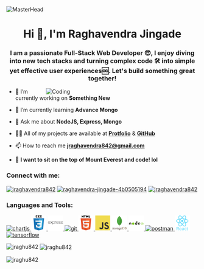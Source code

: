 ![MasterHead](https://github.com/JRaghu842/offbeat-jeans-3946/blob/main/images/working-remotely-1.png)
<h1 align="center">Hi 👋, I'm Raghavendra Jingade</h1>
<h3 align="center">I am a passionate Full-Stack Web Developer 😎, I enjoy diving into new tech stacks and turning complex code 🛠 into simple yet effective user experiences🆒. Let's build something great together!</h3>
<img align="right" alt="Coding" width="400" src="https://www.sarvika.com/wp-content/uploads/2021/03/Backend-Developer-Python-GIF-Dribble.gif">





- 🔭 I’m currently working on **Something New**

- 🌱 I’m currently learning **Advance Mongo**

- 💬 Ask me about **NodeJS, Express, Mongo**

- 👨‍💻 All of my projects are available at **<a href="https://JRaghu842.github.io">Protfolio</a>** & **<a href="JRaghu842">GitHub</a>**

- 📫 How to reach me **jraghavendra842@gmail.com**

- 📑  **I want to sit on the top of Mount Everest and code! lol**

<h3 align="left">Connect with me:</h3>
<p align="left">
<a href="https://twitter.com/jraghavendra842" target="blank"><img align="center" src="https://raw.githubusercontent.com/rahuldkjain/github-profile-readme-generator/master/src/images/icons/Social/twitter.svg" alt="jraghavendra842" height="30" width="40" /></a>
<a href="https://linkedin.com/in/raghavendra-jingade-4b0505194" target="blank"><img align="center" src="https://raw.githubusercontent.com/rahuldkjain/github-profile-readme-generator/master/src/images/icons/Social/linked-in-alt.svg" alt="raghavendra-jingade-4b0505194" height="30" width="40" /></a>
<a href="https://www.leetcode.com/jraghavendra842" target="blank"><img align="center" src="https://raw.githubusercontent.com/rahuldkjain/github-profile-readme-generator/master/src/images/icons/Social/leet-code.svg" alt="jraghavendra842" height="30" width="40" /></a>
</p>

<h3 align="left">Languages and Tools:</h3>
<p align="left"> <a href="https://www.chartjs.org" target="_blank" rel="noreferrer"> <img src="https://www.chartjs.org/media/logo-title.svg" alt="chartjs" width="40" height="40"/> </a> <a href="https://www.w3schools.com/css/" target="_blank" rel="noreferrer"> <img src="https://raw.githubusercontent.com/devicons/devicon/master/icons/css3/css3-original-wordmark.svg" alt="css3" width="40" height="40"/> </a> <a href="https://expressjs.com" target="_blank" rel="noreferrer"> <img src="https://raw.githubusercontent.com/devicons/devicon/master/icons/express/express-original-wordmark.svg" alt="express" width="40" height="40"/> </a> <a href="https://git-scm.com/" target="_blank" rel="noreferrer"> <img src="https://www.vectorlogo.zone/logos/git-scm/git-scm-icon.svg" alt="git" width="40" height="40"/> </a> <a href="https://www.w3.org/html/" target="_blank" rel="noreferrer"> <img src="https://raw.githubusercontent.com/devicons/devicon/master/icons/html5/html5-original-wordmark.svg" alt="html5" width="40" height="40"/> </a> <a href="https://developer.mozilla.org/en-US/docs/Web/JavaScript" target="_blank" rel="noreferrer"> <img src="https://raw.githubusercontent.com/devicons/devicon/master/icons/javascript/javascript-original.svg" alt="javascript" width="40" height="40"/> </a> <a href="https://www.mongodb.com/" target="_blank" rel="noreferrer"> <img src="https://raw.githubusercontent.com/devicons/devicon/master/icons/mongodb/mongodb-original-wordmark.svg" alt="mongodb" width="40" height="40"/> </a> <a href="https://nodejs.org" target="_blank" rel="noreferrer"> <img src="https://raw.githubusercontent.com/devicons/devicon/master/icons/nodejs/nodejs-original-wordmark.svg" alt="nodejs" width="40" height="40"/> </a> <a href="https://postman.com" target="_blank" rel="noreferrer"> <img src="https://www.vectorlogo.zone/logos/getpostman/getpostman-icon.svg" alt="postman" width="40" height="40"/> </a> <a href="https://reactjs.org/" target="_blank" rel="noreferrer"> <img src="https://raw.githubusercontent.com/devicons/devicon/master/icons/react/react-original-wordmark.svg" alt="react" width="40" height="40"/> </a> <a href="https://www.tensorflow.org" target="_blank" rel="noreferrer"> <img src="https://www.vectorlogo.zone/logos/tensorflow/tensorflow-icon.svg" alt="tensorflow" width="40" height="40"/> </a> </p>

<p><img align="left" src="https://github-readme-stats.vercel.app/api/top-langs?username=jraghu842&show_icons=true&locale=en&layout=compact" alt="jraghu842" /></p>

<p>&nbsp;<img align="center" src="https://github-readme-stats.vercel.app/api?username=jraghu842&show_icons=true&locale=en" alt="jraghu842" /></p>

<p><img align="center" src="https://github-readme-streak-stats.herokuapp.com/?user=jraghu842&" alt="jraghu842" /></p>
